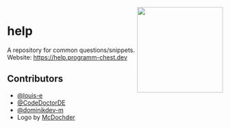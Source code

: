 <img align="right" src="https://github.com/ProgrammChest/help/blob/main/logo-dark.png?raw=true" height="200" width="200">

# help

A repository for common questions/snippets.
Website: <https://help.programm-chest.dev>

## Contributors

* [@louis-e](https//github.com/louis-e)
* [@CodeDoctorDE](https://github.com/CodeDoctorDE)
* [@dominikdev-m](https://github.com/dominikdev-m)
* Logo by [McDochder](https://www.49-game.com)
